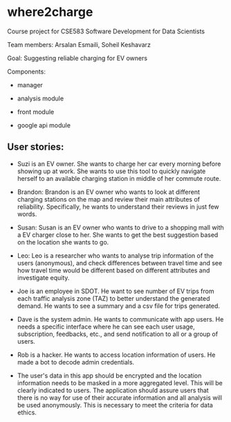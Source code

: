# where2charge
Course project for CSE583 Software Development for Data Scientists 

Team members: Arsalan Esmaili, Soheil Keshavarz

Goal: Suggesting reliable charging for EV owners

Components: 

- manager 

- analysis module

- front module

- google api module


## User stories:


- Suzi is an EV owner. She wants to charge her car every morning before
 showing up at work. She wants to use this tool to quickly navigate herself
 to an available charging station in middle of her commute route. 

- Brandon: Brandon is an EV owner who wants to look at different charging stations on the map and review their main attributes of reliability. Specifically, he wants to understand their reviews in just few words.

- Susan: Susan is an EV owner who wants to drive to a shopping mall with a EV charger close to her. She wants to get the best suggestion based on the location she wants to go. 

- Leo: Leo is a researcher who wants to analyse trip information of the users (anonymous), and check differences between travel time and see how travel time would be different based on different attributes and investigate equity.

- Joe is an employee in SDOT. He want to see number of EV trips from each traffic analysis zone (TAZ) to better understand the generated demand. He wants to see a summary and a csv file for trips generated. 

- Dave is the system admin. He wants to communicate with app users. He needs a specific interface where he
can see each user usage, subscription, feedbacks, etc., and send notification to all or a group of users.

- Rob is a hacker. He wants to access location information of users. 
He made a bot to decode admin credentials. 

* The user's data in this app should be encrypted and the location information needs to be masked in
 a more aggregated level.
This will be clearly indicated to users. 
The application should assure users that there is no way for use of their accurate information and all analysis will be used anonymously.
 This is necessary to meet the criteria for data ethics.


